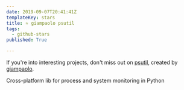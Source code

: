 ```yaml
---
date: 2019-09-07T20:41:41Z
templateKey: stars
title: ⭐ giampaolo psutil
tags:
  - github-stars
published: True

---
```


If you're into interesting projects, don't miss out on [psutil](https://github.com/giampaolo/psutil), created by [giampaolo](https://github.com/giampaolo).

Cross-platform lib for process and system monitoring in Python
